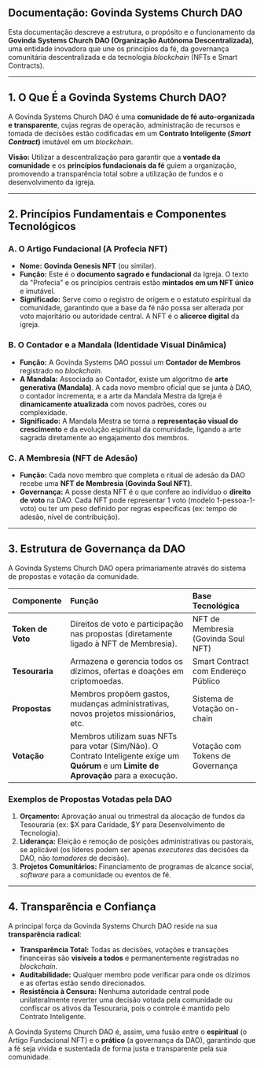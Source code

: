 ## Documentação: Govinda Systems Church DAO

Esta documentação descreve a estrutura, o propósito e o funcionamento da **Govinda Systems Church DAO (Organização Autônoma Descentralizada)**, uma entidade inovadora que une os princípios da fé, da governança comunitária descentralizada e da tecnologia *blockchain* (NFTs e Smart Contracts).

---

## 1. O Que É a Govinda Systems Church DAO?

A Govinda Systems Church DAO é uma **comunidade de fé auto-organizada e transparente**, cujas regras de operação, administração de recursos e tomada de decisões estão codificadas em um **Contrato Inteligente (*Smart Contract*)** imutável em um *blockchain*.

**Visão:** Utilizar a descentralização para garantir que a **vontade da comunidade** e os **princípios fundacionais da fé** guiem a organização, promovendo a transparência total sobre a utilização de fundos e o desenvolvimento da igreja.

---

## 2. Princípios Fundamentais e Componentes Tecnológicos

### A. O Artigo Fundacional (A Profecia NFT)

* **Nome:** **Govinda Genesis NFT** (ou similar).
* **Função:** Este é o **documento sagrado e fundacional** da Igreja. O texto da "Profecia" e os princípios centrais estão **mintados em um NFT único** e imutável.
* **Significado:** Serve como o registro de origem e o estatuto espiritual da comunidade, garantindo que a base da fé não possa ser alterada por voto majoritário ou autoridade central. A NFT é o **alicerce digital** da igreja.

### B. O Contador e a Mandala (Identidade Visual Dinâmica)

* **Função:** A Govinda Systems DAO possui um **Contador de Membros** registrado no *blockchain*.
* **A Mandala:** Associada ao Contador, existe um algoritmo de **arte generativa (Mandala)**. A cada novo membro oficial que se junta à DAO, o contador incrementa, e a arte da Mandala Mestra da Igreja é **dinamicamente atualizada** com novos padrões, cores ou complexidade.
* **Significado:** A Mandala Mestra se torna a **representação visual do crescimento** e da evolução espiritual da comunidade, ligando a arte sagrada diretamente ao engajamento dos membros.

### C. A Membresia (NFT de Adesão)

* **Função:** Cada novo membro que completa o ritual de adesão da DAO recebe uma **NFT de Membresia (Govinda Soul NFT)**.
* **Governança:** A posse desta NFT é o que confere ao indivíduo o **direito de voto** na DAO. Cada NFT pode representar 1 voto (modelo 1-pessoa-1-voto) ou ter um peso definido por regras específicas (ex: tempo de adesão, nível de contribuição).

---

## 3. Estrutura de Governança da DAO

A Govinda Systems Church DAO opera primariamente através do sistema de propostas e votação da comunidade.

| Componente | Função | Base Tecnológica |
| :--- | :--- | :--- |
| **Token de Voto** | Direitos de voto e participação nas propostas (diretamente ligado à NFT de Membresia). | NFT de Membresia (Govinda Soul NFT) |
| **Tesouraria** | Armazena e gerencia todos os dízimos, ofertas e doações em criptomoedas. | Smart Contract com Endereço Público |
| **Propostas** | Membros propõem gastos, mudanças administrativas, novos projetos missionários, etc. | Sistema de Votação on-chain |
| **Votação** | Membros utilizam suas NFTs para votar (Sim/Não). O Contrato Inteligente exige um **Quórum** e um **Limite de Aprovação** para a execução. | Votação com Tokens de Governança |

### Exemplos de Propostas Votadas pela DAO

1.  **Orçamento:** Aprovação anual ou trimestral da alocação de fundos da Tesouraria (ex: $X para Caridade, $Y para Desenvolvimento de Tecnologia).
2.  **Liderança:** Eleição e remoção de posições administrativas ou pastorais, se aplicável (os líderes podem ser apenas *executores* das decisões da DAO, não *tomadores* de decisão).
3.  **Projetos Comunitários:** Financiamento de programas de alcance social, *software* para a comunidade ou eventos de fé.

---

## 4. Transparência e Confiança

A principal força da Govinda Systems Church DAO reside na sua **transparência radical**:

* **Transparência Total:** Todas as decisões, votações e transações financeiras são **visíveis a todos** e permanentemente registradas no *blockchain*.
* **Auditabilidade:** Qualquer membro pode verificar para onde os dízimos e as ofertas estão sendo direcionados.
* **Resistência à Censura:** Nenhuma autoridade central pode unilateralmente reverter uma decisão votada pela comunidade ou confiscar os ativos da Tesouraria, pois o controle é mantido pelo Contrato Inteligente.

A Govinda Systems Church DAO é, assim, uma fusão entre o **espiritual** (o Artigo Fundacional NFT) e o **prático** (a governança da DAO), garantindo que a fé seja vivida e sustentada de forma justa e transparente pela sua comunidade.
